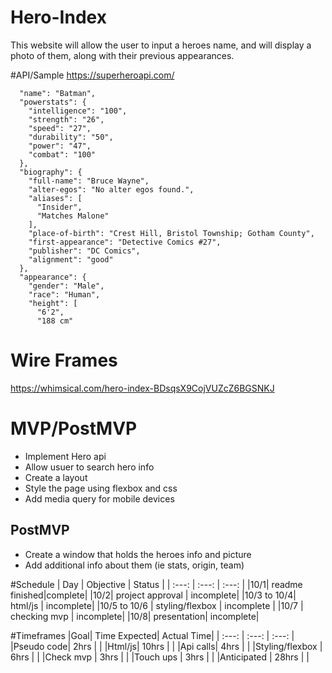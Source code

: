 # Hero-Index

This website will allow the user to input a heroes name, and will display a photo of them, along with their previous appearances.

#API/Sample
https://superheroapi.com/
``` "id": "70",
  "name": "Batman",
  "powerstats": {
    "intelligence": "100",
    "strength": "26",
    "speed": "27",
    "durability": "50",
    "power": "47",
    "combat": "100"
  },
  "biography": {
    "full-name": "Bruce Wayne",
    "alter-egos": "No alter egos found.",
    "aliases": [
      "Insider",
      "Matches Malone"
    ],
    "place-of-birth": "Crest Hill, Bristol Township; Gotham County",
    "first-appearance": "Detective Comics #27",
    "publisher": "DC Comics",
    "alignment": "good"
  },
  "appearance": {
    "gender": "Male",
    "race": "Human",
    "height": [
      "6'2",
      "188 cm"
```

# Wire Frames
https://whimsical.com/hero-index-BDsqsX9CojVUZcZ6BGSNKJ

# MVP/PostMVP
- Implement Hero api
- Allow usuer to search hero info
- Create a layout
- Style the page using flexbox and css
- Add media query for mobile devices
## PostMVP 
- Create a window that holds the heroes info and picture 
- Add additional info about them (ie stats, origin, team)

#Schedule
| Day | Objective | Status |
|    :---:     |     :---:      |     :---:     |
|10/1| readme finished|complete|
|10/2| project approval | incomplete|
|10/3 to 10/4| html/js | incomplete|
|10/5 to 10/6 | styling/flexbox | incomplete |
|10/7 | checking mvp | incomplete| 
|10/8| presentation| incomplete|

#Timeframes
|Goal| Time Expected| Actual Time|
| :---: | :---: | :---: |
|Pseudo code| 2hrs | |
|Html/js| 10hrs | |
|Api calls| 4hrs | |
|Styling/flexbox | 6hrs | |
|Check mvp | 3hrs | |
|Touch ups | 3hrs | |
|Anticipated | 28hrs | |
